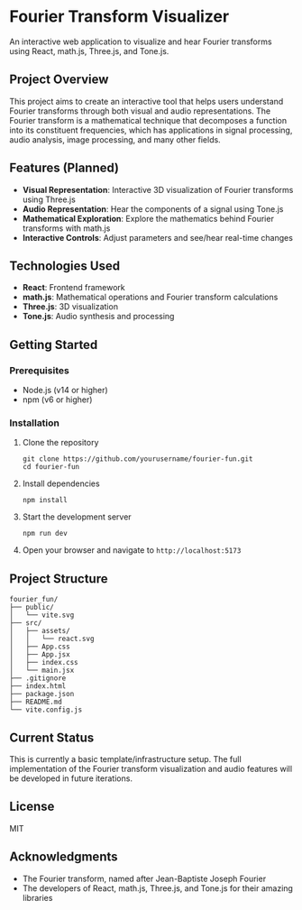 # Fourier Transform Visualizer

An interactive web application to visualize and hear Fourier transforms using React, math.js, Three.js, and Tone.js.

## Project Overview

This project aims to create an interactive tool that helps users understand Fourier transforms through both visual and audio representations. The Fourier transform is a mathematical technique that decomposes a function into its constituent frequencies, which has applications in signal processing, audio analysis, image processing, and many other fields.

## Features (Planned)

- **Visual Representation**: Interactive 3D visualization of Fourier transforms using Three.js
- **Audio Representation**: Hear the components of a signal using Tone.js
- **Mathematical Exploration**: Explore the mathematics behind Fourier transforms with math.js
- **Interactive Controls**: Adjust parameters and see/hear real-time changes

## Technologies Used

- **React**: Frontend framework
- **math.js**: Mathematical operations and Fourier transform calculations
- **Three.js**: 3D visualization
- **Tone.js**: Audio synthesis and processing

## Getting Started

### Prerequisites

- Node.js (v14 or higher)
- npm (v6 or higher)

### Installation

1. Clone the repository
   ```
   git clone https://github.com/yourusername/fourier-fun.git
   cd fourier-fun
   ```

2. Install dependencies
   ```
   npm install
   ```

3. Start the development server
   ```
   npm run dev
   ```

4. Open your browser and navigate to `http://localhost:5173`

## Project Structure

```
fourier_fun/
├── public/
│   └── vite.svg
├── src/
│   ├── assets/
│   │   └── react.svg
│   ├── App.css
│   ├── App.jsx
│   ├── index.css
│   └── main.jsx
├── .gitignore
├── index.html
├── package.json
├── README.md
└── vite.config.js
```

## Current Status

This is currently a basic template/infrastructure setup. The full implementation of the Fourier transform visualization and audio features will be developed in future iterations.

## License

MIT

## Acknowledgments

- The Fourier transform, named after Jean-Baptiste Joseph Fourier
- The developers of React, math.js, Three.js, and Tone.js for their amazing libraries
